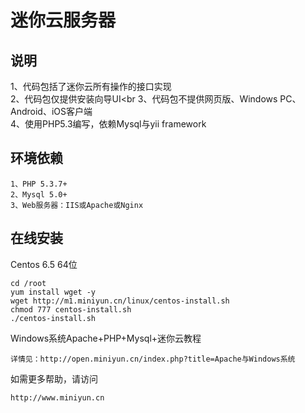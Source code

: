 迷你云服务器
==========
说明
----
1、代码包括了迷你云所有操作的接口实现<br>
2、代码包仅提供安装向导UI<br
3、代码包不提供网页版、Windows PC、Android、iOS客户端<br>
4、使用PHP5.3编写，依赖Mysql与yii framework<br>

环境依赖
----

```
1、PHP 5.3.7+
2、Mysql 5.0+
3、Web服务器：IIS或Apache或Nginx
```

在线安装
----

Centos 6.5 64位

```
cd /root
yum install wget -y
wget http://m1.miniyun.cn/linux/centos-install.sh
chmod 777 centos-install.sh
./centos-install.sh
```

Windows系统Apache+PHP+Mysql+迷你云教程

```
详情见：http://open.miniyun.cn/index.php?title=Apache与Windows系统
```
如需更多帮助，请访问
```
http://www.miniyun.cn
```